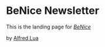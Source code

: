 # BeNice Newsletter

This is the landing page for
[*BeNice*](http://us3.campaign-archive1.com/home/?u=3e6caa0c3a27a5dd805085327&id=eeef74f4bc)

by [Alfred Lua](http://alfredlua.com)